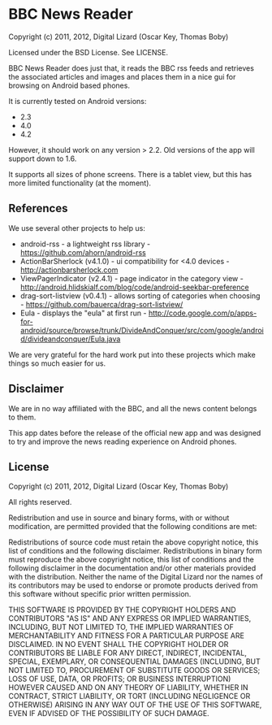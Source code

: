 # BBC News Reader
Copyright (c) 2011, 2012, Digital Lizard (Oscar Key, Thomas Boby)

Licensed under the BSD License. See LICENSE.

BBC News Reader does just that, it reads the BBC rss feeds and retrieves the associated articles and images and places them in a nice gui for browsing on Android based phones.

It is currently tested on Android versions:

* 2.3
* 4.0
* 4.2

However, it should work on any version > 2.2. Old versions of the app will support down to 1.6.

It supports all sizes of phone screens. There is a tablet view, but this has more limited functionality (at the moment).

## References
We use several other projects to help us:

* android-rss - a lightweight rss library - https://github.com/ahorn/android-rss
* ActionBarSherlock (v4.1.0) - ui compatibility for <4.0 devices - http://actionbarsherlock.com
* ViewPagerIndicator (v2.4.1) - page indicator in the category view - http://android.hlidskialf.com/blog/code/android-seekbar-preference
* drag-sort-listview (v0.4.1) - allows sorting of categories when choosing - https://github.com/bauerca/drag-sort-listview/
* Eula - displays the "eula" at first run - 
http://code.google.com/p/apps-for-android/source/browse/trunk/DivideAndConquer/src/com/google/android/divideandconquer/Eula.java

We are very grateful for the hard work put into these projects which make things so much easier for us.

## Disclaimer
We are in no way affiliated with the BBC, and all the news content belongs to them.

This app dates before the release of the official new app and was designed to try and improve the news reading experience on Android phones.

## License
Copyright (c) 2011, 2012, Digital Lizard (Oscar Key, Thomas Boby)

All rights reserved.

Redistribution and use in source and binary forms, with or without modification, are permitted provided that the following conditions are met:

Redistributions of source code must retain the above copyright notice, this list of conditions and the following disclaimer.
Redistributions in binary form must reproduce the above copyright notice, this list of conditions and the following disclaimer in the documentation and/or other materials provided with the distribution.
Neither the name of the Digital Lizard nor the names of its contributors may be used to endorse or promote products derived from this software without specific prior written permission.

THIS SOFTWARE IS PROVIDED BY THE COPYRIGHT HOLDERS AND CONTRIBUTORS "AS IS" AND ANY EXPRESS OR IMPLIED WARRANTIES, INCLUDING, BUT NOT LIMITED TO, THE IMPLIED WARRANTIES OF MERCHANTABILITY AND FITNESS FOR A PARTICULAR PURPOSE ARE DISCLAIMED. IN NO EVENT SHALL THE COPYRIGHT HOLDER OR CONTRIBUTORS BE LIABLE FOR ANY DIRECT, INDIRECT, INCIDENTAL, SPECIAL, EXEMPLARY, OR CONSEQUENTIAL DAMAGES (INCLUDING, BUT NOT LIMITED TO, PROCUREMENT OF SUBSTITUTE GOODS OR SERVICES; LOSS OF USE, DATA, OR PROFITS; OR BUSINESS INTERRUPTION) HOWEVER CAUSED AND ON ANY THEORY OF LIABILITY, WHETHER IN CONTRACT, STRICT LIABILITY, OR TORT (INCLUDING NEGLIGENCE OR OTHERWISE) ARISING IN ANY WAY OUT OF THE USE OF THIS SOFTWARE, EVEN IF ADVISED OF THE POSSIBILITY OF SUCH DAMAGE.
